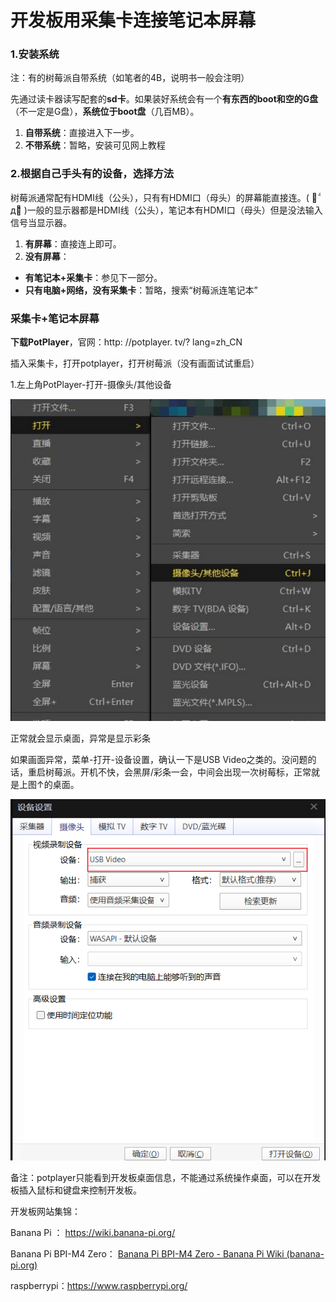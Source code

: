 # 开发板用采集卡连接笔记本屏幕


<!--more-->

### 1.安装系统

注：有的树莓派自带系统（如笔者的4B，说明书一般会注明）

先通过读卡器读写配套的**sd卡**。如果装好系统会有一个**有东西的boot和空的G盘**（不一定是G盘），**系统位于boot盘**（几百MB）。

1. **自带系统**：直接进入下一步。
2. **不带系统**：暂略，安装可见网上教程

### 2.根据自己手头有的设备，选择方法

树莓派通常配有HDMI线（公头），只有有HDMI口（母头）的屏幕能直接连。( ･᷄д･᷅ )一般的显示器都是HDMI线（公头），笔记本有HDMI口（母头）但是没法输入信号当显示器。

1. **有屏幕**：直接连上即可。
2. **没有屏幕**：

- **有笔记本+采集卡**：参见下一部分。
- **只有电脑+网络，没有采集卡**：暂略，搜索“树莓派连笔记本”

### 采集卡+笔记本屏幕

**下载PotPlayer**，官网：http: //potplayer. tv/? lang=zh_CN

插入采集卡，打开potplayer，打开树莓派（没有画面试试重启）

1.左上角PotPlayer-打开-摄像头/其他设备

![image-20240222082025610.png](/posts/pi/开发板用视频采集卡连接笔记本屏幕/image-20240222082025610.png)

正常就会显示桌面，异常是显示彩条

如果画面异常，菜单-打开-设备设置，确认一下是USB Video之类的。没问题的话，重启树莓派。开机不快，会黑屏/彩条一会，中间会出现一次树莓标，正常就是上图↑的桌面。

![image-20240222190659938.png](/posts/pi/开发板用视频采集卡连接笔记本屏幕/image-20240222190659938.png)

备注：potplayer只能看到开发板桌面信息，不能通过系统操作桌面，可以在开发板插入鼠标和键盘来控制开发板。





开发板网站集锦：

Banana Pi ： https://wiki.banana-pi.org/

Banana Pi BPI-M4 Zero： [Banana Pi BPI-M4 Zero - Banana Pi Wiki (banana-pi.org)](https://wiki.banana-pi.org/Banana_Pi_BPI-M4_Zero)

raspberrypi：https://www.raspberrypi.org/
